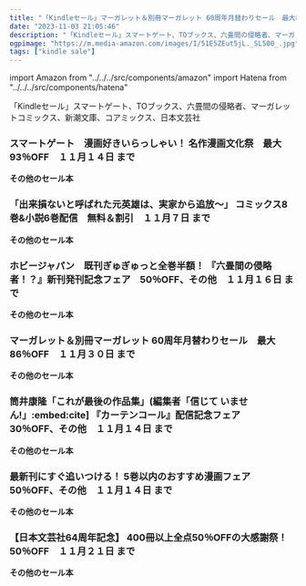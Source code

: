 ```yaml
---
title: "「Kindleセール」マーガレット＆別冊マーガレット 60周年月替わりセール　最大86％OFF、【日本文芸社64周年記念】 400冊以上全点50％OFFの大感謝祭！　50％OFF、ホビージャパン　既刊ぎゅぎゅっと全巻半額！ 『六畳間の侵略者！？』新刊発刊記念フェア　50％OFF"
date: "2023-11-03 21:05:46"
description: "「Kindleセール」スマートゲート、TOブックス、六畳間の侵略者、マーガレットコミックス、新潮文庫、コアミックス、日本文芸社"
ogpimage: "https://m.media-amazon.com/images/I/51E5ZEut5jL._SL500_.jpg"
tags: ["kindle sale"]
---
```

import Amazon from "../../../src/components/amazon"
import Hatena from "../../../src/components/hatena"

「Kindleセール」スマートゲート、TOブックス、六畳間の侵略者、マーガレットコミックス、新潮文庫、コアミックス、日本文芸社



### スマートゲート　漫画好きいらっしゃい！ 名作漫画文化祭　最大93％OFF　１１月１４日 まで


<Amazon asin="B0B73ZRT4W" />



<Amazon asin="B09TS9F5C8" />



<Amazon asin="B0BB2F5NX9" />


**その他のセール本**

<Hatena src="https://kyukyunyorituryo.github.io/kindle_sale/20231114s36121/" title=""/>

### 「出来損ないと呼ばれた元英雄は、実家から追放～」 コミックス8巻&小説6巻配信　無料＆割引　１１月７日 まで


<Amazon asin="B0BWRKFH3N" />



<Amazon asin="B0BLV3YC45" />



<Amazon asin="B0BF3CHJ24" />


**その他のセール本**

<Hatena src="https://kyukyunyorituryo.github.io/kindle_sale/20231107s36342/" title=""/>

### ホビージャパン　既刊ぎゅぎゅっと全巻半額！ 『六畳間の侵略者！？』新刊発刊記念フェア　50％OFF、その他　１１月１６日 まで


<Amazon asin="B00ESE8A92" />



<Amazon asin="B0C6K5CBQL" />


**その他のセール本**

<Hatena src="https://kyukyunyorituryo.github.io/kindle_sale/20231116s36385/" title=""/>

### マーガレット＆別冊マーガレット 60周年月替わりセール　最大86％OFF　１１月３０日 まで


<Amazon asin="B09R9YL6JF" />



<Amazon asin="B0859867MF" />



<Amazon asin="B0855T2Q5H" />


**その他のセール本**

<Hatena src="https://kyukyunyorituryo.github.io/kindle_sale/20231130s36306/" title=""/>

### 筒井康隆「これが最後の作品集」(編集者「信じて いません!」:embed:cite] 『カーテンコール』配信記念フェア　30％OFF、その他　１１月１４日 まで


<Amazon asin="B07G2HTSWW" />



<Amazon asin="B07G2VCHVM" />



<Amazon asin="B0CGLK6TLM" />


**その他のセール本**

<Hatena src="https://kyukyunyorituryo.github.io/kindle_sale/20231114s36378/" title=""/>

### 最新刊にすぐ追いつける！ 5巻以内のおすすめ漫画フェア　50％OFF、その他　１１月１４日 まで


<Amazon asin="B0B8Z1HM1Y" />



<Amazon asin="B09T9SQHVK" />



<Amazon asin="B0BM3SPT71" />


**その他のセール本**

<Hatena src="https://kyukyunyorituryo.github.io/kindle_sale/20231114s36413/" title=""/>

### 【日本文芸社64周年記念】 400冊以上全点50％OFFの大感謝祭！　50％OFF　１１月２１日 まで


<Amazon asin="B07TDPRVLV" />



<Amazon asin="B09MRKFG7B" />



<Amazon asin="B089SMBVGX" />


**その他のセール本**

<Hatena src="https://kyukyunyorituryo.github.io/kindle_sale/20231121s36363/" title=""/>